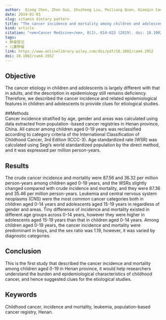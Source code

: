```yaml
---
author:  Qiong Chen, Zhen Guo, Shuzheng Liu, Peiliang Quan, Xiaoqin Cao, Lanwei Guo, Shaokai Zhang, Xibin Sun.
date: 2019-01-01
slug: vitamin dietary pattern
title: "The cancer incidence and mortality among children and adolescents during the period of 2010-2014 in Henan Province, China."
kind: article
citation: "<em>Cancer Medicine</em>, 8(2), 814-823 (2019). doi: 10.1002/cam4.1952"
tags:
- 肿瘤登记
- 儿童肿瘤
link: https://www.onlinelibrary.wiley.com/doi/pdf/10.1002/cam4.1952
doi: 10.1002/cam4.1952
---
```


## Objective   
The cancer etiology in children and adolescents is largely different with that in adults, and the description in epidemiology still remains deficiency. Therefore, we described the cancer incidence and related epidemiological features in children and adolescents to provide clues for etiological studies.

##Methods  
Cancer incidence stratified by age, gender and areas was calculated using data extracted from population -based cancer registries in Henan province, China. All cancer among children aged 0-19 years was reclassified according to category criteria of the International Classification of Childhood Cancer, 3rd Edition (ICCC-3). Age standardized rate (WSR) was calculated using Segi’s world standardized population by the direct method, and it was expressed per million person-years.

## Results  
The crude cancer incidence and mortality were 87.56 and 36.32 per million person-years among children aged 0-19 years, and the WSRs slightly changed compared with crude incidence and mortality, and they were 87.36 and 35.46 per million person-years. Leukemia and central nervous system neoplasms (CNS) were the most common cancer categories both in children aged 0-14 years and adolescents aged 15-19 years in regardless of gender and areas. Tiny difference of incidence and mortality existed in different age groups across 0-14 years, however they were higher in adolescents aged 15-19 years than that in children aged 0-14 years. Among children aged 0-19 years, the cancer incidence and mortality were predominant in boys, and the sex ratio was 1.19, however, it was varied by diagnostic categories.

## Conclusion  
This is the first study that described the cancer incidence and mortality among children aged 0-19 in Henan province, it would help researchers understand the burden and epidemiological characteristics of childhood cancer, and hence suggested clues for the etiological studies.

## Keywords  
Childhood cancer, incidence and mortality, leukemia, population-based cancer registry, Henan.